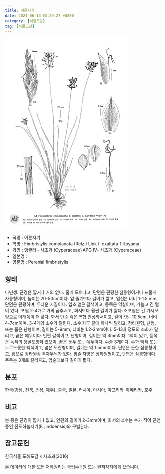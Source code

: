 ```yaml
---
title: 어른지기
date: 2024-06-13 03:29:27 +0800
category: [식물도감]
tag: [식물도감]
---
```




![어른지기](/assets/img/fileUpload/plants/basic/illustration/9873_illustration_th2.jpg)
- 국명 : 어른지기
- 학명 : Fimbristylis complanata (Retz.) Link f. exaltata T.Koyama
- 과명 : 앵글러 - 사초과 (Cyperaceae) APG Ⅳ- 사초과 (Cyperaceae)
- 일본명 : 
- 영문명 : Perenial fimbristylis


## 형태
다년생. 근경은 짧거나 거의 없다. 줄기 모여나고, 단면은 편평한 삼릉형이거나 드물게 사릉형이며, 높이는 20-50cm이다. 잎 줄기보다 길이가 짧고, 엽신은 너비 1-1.5 mm, 단면은 편평하며, 두터운 지질이다. 엽초 옅은 갈색이고, 등쪽은 막질이며, 가늘고 긴 털이 있다. 포엽 2-4개로 거의 곧추서고, 화서보다 훨씬 길이가 짧다. 소포엽은 긴 가시모양으로 아래쪽이 더 넓다. 화서 단순 혹은 복합 인상화서이고, 길이 7.5 -10.5cm, 너비 4-7cm이며, 3-4개의 소수가 달린다. 소수 자루 끝에 하나씩 달리고, 장타원형, 난형, 또는 좁은 난형이며, 길이는 5-9mm, 너비는 1.2-2mm이다. 5-13개 정도의 소화가 달리고, 끝은 예두이다. 인편 갈색이고, 난형이며, 길이는 약 3mm이다. 1맥이 있고, 등쪽은 녹색의 용골모양이 있으며, 끝은 둔두 또는 예두이다. 수술 3개이다. 수과 백색 또는 누르스름한 백색이고, 넓은 도란형이며, 길이는 약 1.5mm이다. 단면은 둔한 삼릉형이고, 횡으로 장타원상 격자무늬가 있다. 암술 자방은 장타원형이고, 단면은 삼릉형이다. 주두는 3개로 갈라지고, 암술대보다 길이가 짧다.
## 분포
한국(경남, 전북, 전남, 제주), 중국, 일본, 러시아, 아시아, 아프리카, 아메리카, 호주
## 비고
본 종은 근경이 짧거나 없고, 인편의 길이가 2-3mm이며, 화서의 소수는 수가 적어 근연종인 진도하늘지기(F. jindoensis)와 구별된다.
## 참고문헌
한국식물 도해도감 4 사초과(2016)






본 데이터에 대한 모든 저작권리는 국립수목원 또는 원저작자에게 있습니다.
